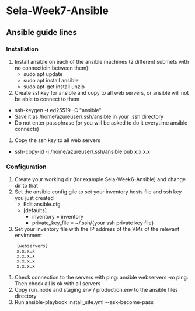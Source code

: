 # Sela-Week7-Ansible
## Ansible guide lines
### Installation
1. Install ansible on each of the ansible machines (2 different submets with no connectioin between them):
    - sudo apt update
    - sudo apt install ansible
    - sudo apt-get install unzip
1. Create sshkey for ansible and copy to all web servers, or ansible will not be able to connect to them
  - ssh-keygen -t ed25519 -C "ansible"
  - Save it as /home/azureuser/.ssh/ansible in your .ssh directory 
  - Do not enter passphrase (or you will be asked to do it everytime ansible connects)
1. Copy the ssh key to all web servers
  - ssh-copy-id -i /home/azureuser/.ssh/ansible.pub x.x.x.x
### Configuration
1. Create your working dir (for example Sela-Week6-Ansible) and change dir to that
1. Set the ansible config gile to set your inventory hosts file and ssh key you just created
    - Edit ansible.cfg
	- [defaults]
        - inventory = inventory
        - private_key_file = ~/.ssh/{your ssh private key file}
1. Set your inventory file with the IP address of the VMs of the relevant envirnment
```
    [webservers]
    x.x.x.x
    x.x.x.x
    x.x.x.x
    x.x.x.x
```

1. Check connection to the servers with ping: ansible webservers -m ping. Then check all is ok with all servers
1. Copy run_node and staging.env / production.env to the ansible files directory
1. Run ansible-playbook install_site.yml --ask-become-pass

